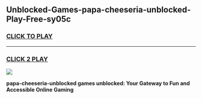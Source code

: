 
## Unblocked-Games-papa-cheeseria-unblocked-Play-Free-sy05c
<h3>
<a href="https://premium76.site?title=papa-cheeseria-unblocked&ref=12A">CLICK TO PLAY</a></h3>
<hr>

<h3>
<a href="https://premium76.site?title=papa-cheeseria-unblocked&ref=12A">CLICK 2 PLAY</a>
  
</h3>

<a href="https://premium76.site?title=papa-cheeseria-unblocked&ref=12A"><img src="https://clearcache.store/games.png"></a>


**papa-cheeseria-unblocked games unblocked: Your Gateway to Fun and Accessible Online Gaming**
